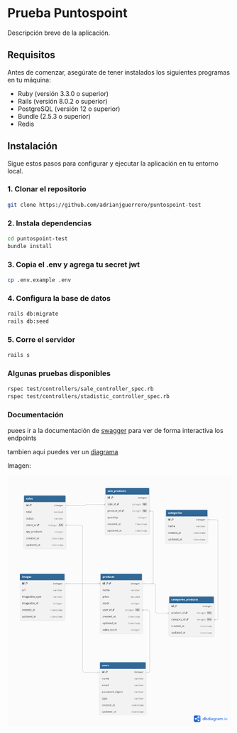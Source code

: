 # Prueba Puntospoint

Descripción breve de la aplicación.

## Requisitos

Antes de comenzar, asegúrate de tener instalados los siguientes programas en tu máquina:

- Ruby (versión 3.3.0 o superior)
- Rails (versión 8.0.2 o superior)
- PostgreSQL (versión 12 o superior)
- Bundle (2.5.3 o superior)
- Redis

## Instalación

Sigue estos pasos para configurar y ejecutar la aplicación en tu entorno local.

### 1. Clonar el repositorio

```bash
git clone https://github.com/adrianjguerrero/puntospoint-test
```
### 2. Instala dependencias
```bash
cd puntospoint-test
bundle install
```

### 3. Copia el .env y agrega tu secret jwt
```bash
cp .env.example .env
```

### 4. Configura la base de datos
```bash
rails db:migrate
rails db:seed
```

### 5. Corre el servidor
```bash
rails s
```

### Algunas pruebas disponibles
```bash
rspec test/controllers/sale_controller_spec.rb
rspec test/controllers/stadistic_controller_spec.rb
```
### Documentación
puees ir a la documentación de [swagger](http://localhost:3000/api-docs/index.html) para ver de forma interactiva los endpoints

tambien aqui puedes ver un [diagrama](https://dbdiagram.io/d/68799971f413ba350875c58a)

Imagen:

![Diagrama de la base de datos](docs/diagram.png)

